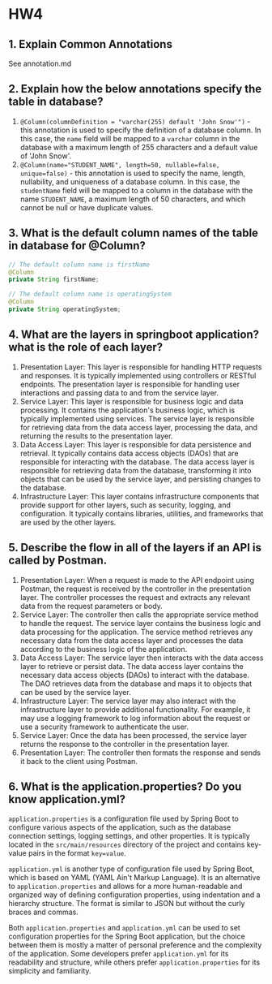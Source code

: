 # HW4

## 1. Explain Common Annotations

See annotation.md

## 2. Explain how the below annotations specify the table in database?

1. `@Column(columnDefinition = "varchar(255) default 'John Snow'")` - this annotation is used to specify the definition of a database column. In this case, the `name` field will be mapped to a `varchar` column in the database with a maximum length of 255 characters and a default value of 'John Snow'.
2. `@Column(name="STUDENT_NAME", length=50, nullable=false, unique=false)` - this annotation is used to specify the name, length, nullability, and uniqueness of a database column. In this case, the `studentName` field will be mapped to a column in the database with the name `STUDENT_NAME`, a maximum length of 50 characters, and which cannot be null or have duplicate values.

## 3. What is the default column names of the table in database for @Column?

```java
// The default column name is firstName
@Column
private String firstName;

// The default column name is operatingSystem
@Column
private String operatingSystem;
```

## 4. What are the layers in springboot application? what is the role of each layer?

1. Presentation Layer: This layer is responsible for handling HTTP requests and responses. It is typically implemented using controllers or RESTful endpoints. The presentation layer is responsible for handling user interactions and passing data to and from the service layer.
2. Service Layer: This layer is responsible for business logic and data processing. It contains the application's business logic, which is typically implemented using services. The service layer is responsible for retrieving data from the data access layer, processing the data, and returning the results to the presentation layer.
3. Data Access Layer: This layer is responsible for data persistence and retrieval. It typically contains data access objects (DAOs) that are responsible for interacting with the database. The data access layer is responsible for retrieving data from the database, transforming it into objects that can be used by the service layer, and persisting changes to the database.
4. Infrastructure Layer: This layer contains infrastructure components that provide support for other layers, such as security, logging, and configuration. It typically contains libraries, utilities, and frameworks that are used by the other layers.

## 5. Describe the flow in all of the layers if an API is called by Postman.

1. Presentation Layer: When a request is made to the API endpoint using Postman, the request is received by the controller in the presentation layer. The controller processes the request and extracts any relevant data from the request parameters or body.
2. Service Layer: The controller then calls the appropriate service method to handle the request. The service layer contains the business logic and data processing for the application. The service method retrieves any necessary data from the data access layer and processes the data according to the business logic of the application.
3. Data Access Layer: The service layer then interacts with the data access layer to retrieve or persist data. The data access layer contains the necessary data access objects (DAOs) to interact with the database. The DAO retrieves data from the database and maps it to objects that can be used by the service layer.
4. Infrastructure Layer: The service layer may also interact with the infrastructure layer to provide additional functionality. For example, it may use a logging framework to log information about the request or use a security framework to authenticate the user.
5. Service Layer: Once the data has been processed, the service layer returns the response to the controller in the presentation layer.
6. Presentation Layer: The controller then formats the response and sends it back to the client using Postman.

## 6. What is the application.properties? Do you know application.yml?

`application.properties` is a configuration file used by Spring Boot to configure various aspects of the application, such as the database connection settings, logging settings, and other properties. It is typically located in the `src/main/resources` directory of the project and contains key-value pairs in the format `key=value`.

`application.yml` is another type of configuration file used by Spring Boot, which is based on YAML (YAML Ain't Markup Language). It is an alternative to `application.properties` and allows for a more human-readable and organized way of defining configuration properties, using indentation and a hierarchy structure. The format is similar to JSON but without the curly braces and commas.

Both `application.properties` and `application.yml` can be used to set configuration properties for the Spring Boot application, but the choice between them is mostly a matter of personal preference and the complexity of the application. Some developers prefer `application.yml` for its readability and structure, while others prefer `application.properties` for its simplicity and familiarity.

